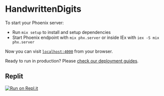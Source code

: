 # HandwrittenDigits

To start your Phoenix server:

  * Run `mix setup` to install and setup dependencies
  * Start Phoenix endpoint with `mix phx.server` or inside IEx with `iex -S mix phx.server`

Now you can visit [`localhost:4000`](http://localhost:4000) from your browser.

Ready to run in production? Please [check our deployment guides](https://hexdocs.pm/phoenix/deployment.html).

## Replit
[![Run on Repl.it](https://replit.com/badge/github/capitalist42/handwritten_digits)](https://replit.com/new/github/capitalist42/handwritten_digits)